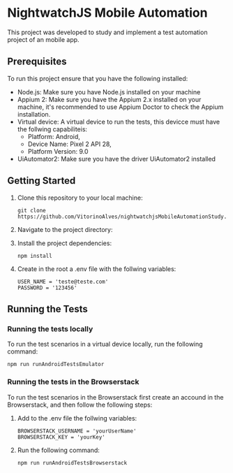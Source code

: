 # NightwatchJS Mobile Automation

This project was developed to study and implement a test automation project of an mobile app.

## Prerequisites
To run this project  ensure that you have the following installed:

- Node.js: Make sure you have Node.js installed on your machine
- Appium 2: Make sure you have the Appium 2.x installed on your machine, it's recommended to use Appium Doctor to check the Appium installation.
- Virtual device: A virtual device to run the tests, this devicce must have the follwing capabiliteis:
    - Platform: Android,
    - Device Name: Pixel 2 API 28,
    - Platform Version: 9.0
- UiAutomator2:  Make sure you have the driver UiAutomator2 installed 

## Getting Started

1. Clone this repository to your local machine:

   ```shell
   git clone https://github.com/VitorinoAlves/nightwatchjsMobileAutomationStudy.git

2. Navigate to the project directory:

3. Install the project dependencies:

   ```shell
   npm install

4. Create in the root a .env file with the follwing variables:

    ```shell
    USER_NAME = 'teste@teste.com'
    PASSWORD = '123456'

## Running the Tests

### Running the tests locally
To run the test scenarios in a virtual device locally, run the following command:

    npm run runAndroidTestsEmulator

### Running the tests in the Browserstack
To run the test scenarios in the Browserstack first create an accound in the Browserstack, and then follow the following steps:

1. Add to the .env file the follwing variables:

    ```shell
    BROWSERSTACK_USERNAME = 'yourUserName'
    BROWSERSTACK_KEY = 'yourKey'

2. Run the following command:

    ```shell
    npm run runAndroidTestsBrowserstack